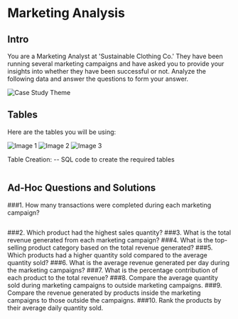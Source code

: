 # Marketing Analysis

## Intro
You are a Marketing Analyst at 'Sustainable Clothing Co.' They have been running several marketing campaigns and have asked you to provide your insights into whether they have been successful or not. Analyze the following data and answer the questions to form your answer.

![Case Study Theme](image_file_path.png)
<!-- Insert an image that accurately captures this case study theme -->

## Tables
Here are the tables you will be using:

![Image 1](image1.png)
![Image 2](image2.png)
![Image 3](image3.png)

Table Creation:
-- SQL code to create the required tables
```sql
```
## Ad-Hoc Questions and Solutions
###1. How many transactions were completed during each marketing campaign?
```
```

###2. Which product had the highest sales quantity?
###3. What is the total revenue generated from each marketing campaign?
###4. What is the top-selling product category based on the total revenue generated?
###5. Which products had a higher quantity sold compared to the average quantity sold?
###6. What is the average revenue generated per day during the marketing campaigns?
###7. What is the percentage contribution of each product to the total revenue?
###8. Compare the average quantity sold during marketing campaigns to outside marketing campaigns.
###9. Compare the revenue generated by products inside the marketing campaigns to those outside the campaigns.
###10. Rank the products by their average daily quantity sold.





